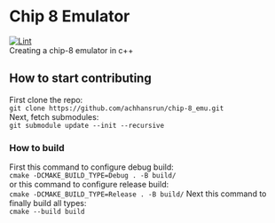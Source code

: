 # Chip 8 Emulator

[![Lint](https://github.com/achhansrun/chip-8_emu/actions/workflows/lint.yml/badge.svg)](https://github.com/achhansrun/chip-8_emu/actions/workflows/lint.yml)  
Creating a chip-8 emulator in c++

## How to start contributing

First clone the repo:  
`git clone https://github.com/achhansrun/chip-8_emu.git`  
Next, fetch submodules:  
`git submodule update --init --recursive`

### How to build

First this command to configure debug build:  
`cmake -DCMAKE_BUILD_TYPE=Debug . -B build/`  
or this command to configure release build:  
`cmake -DCMAKE_BUILD_TYPE=Release . -B build/`
Next this command to finally build all types:  
`cmake --build build`
